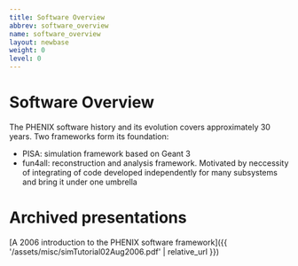 ```yaml
---
title: Software Overview
abbrev: software_overview
name: software_overview
layout: newbase
weight: 0
level: 0
---
```

# Software Overview

The PHENIX software history and its evolution covers approximately 30 years.
Two frameworks form its foundation:
* PISA: simulation framework based on Geant 3
* fun4all: reconstruction and analysis framework. Motivated by neccessity of integrating of code developed independently for many subsystems and bring it under one umbrella

# Archived presentations
[A 2006 introduction to the PHENIX software framework]({{ '/assets/misc/simTutorial02Aug2006.pdf' | relative_url }})


